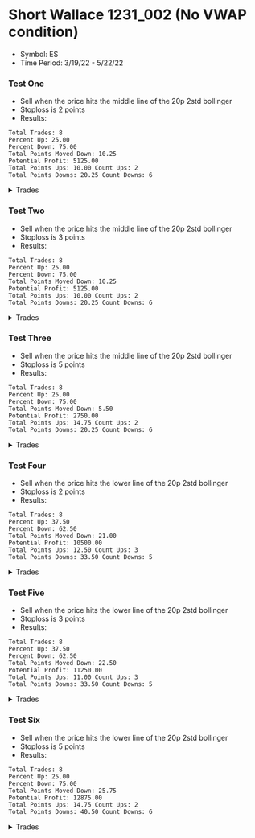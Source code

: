 # Short Wallace 1231_002 (No VWAP condition)

- Symbol: ES
- Time Period: 3/19/22 - 5/22/22

### Test One

- Sell when the price hits the middle line of the 20p 2std bollinger
- Stoploss is 2 points
- Results:

```
Total Trades: 8
Percent Up: 25.00
Percent Down: 75.00
Total Points Moved Down: 10.25
Potential Profit: 5125.00
Total Points Ups: 10.00 Count Ups: 2
Total Points Downs: 20.25 Count Downs: 6
```

<details><summary>Trades</summary>

<code>In: 2022-03-23 11:52:00 Out: 2022-03-23 11:57:00 Total Move Down: 4.75</code> <br />
<code>In: 2022-03-25 11:34:00 Out: 2022-03-25 11:41:00 Total Move Down: 2.25</code> <br />
<code>In: 2022-04-04 11:57:00 Out: 2022-04-04 12:00:00 Total Move Down: 1.00</code> <br />
<code>In: 2022-04-13 10:15:00 Out: 2022-04-13 10:26:00 Total Move Down: 3.00</code> <br />
<code>In: 2022-04-19 12:03:00 Out: 2022-04-19 12:09:00 Total Move Down: -4.75</code> <br />
<code>In: 2022-04-26 10:02:00 Out: 2022-04-26 10:04:00 Total Move Down: 3.00</code> <br />
<code>In: 2022-04-26 11:18:00 Out: 2022-04-26 11:22:00 Total Move Down: -5.25</code> <br />
<code>In: 2022-05-11 11:47:00 Out: 2022-05-11 11:50:00 Total Move Down: 6.25</code> <br />

</details>

### Test Two

- Sell when the price hits the middle line of the 20p 2std bollinger
- Stoploss is 3 points
- Results:

```
Total Trades: 8
Percent Up: 25.00
Percent Down: 75.00
Total Points Moved Down: 10.25
Potential Profit: 5125.00
Total Points Ups: 10.00 Count Ups: 2
Total Points Downs: 20.25 Count Downs: 6
```

<details><summary>Trades</summary>

<code>In: 2022-03-23 11:52:00 Out: 2022-03-23 11:57:00 Total Move Down: 4.75</code> <br />
<code>In: 2022-03-25 11:34:00 Out: 2022-03-25 11:41:00 Total Move Down: 2.25</code> <br />
<code>In: 2022-04-04 11:57:00 Out: 2022-04-04 12:00:00 Total Move Down: 1.00</code> <br />
<code>In: 2022-04-13 10:15:00 Out: 2022-04-13 10:26:00 Total Move Down: 3.00</code> <br />
<code>In: 2022-04-19 12:03:00 Out: 2022-04-19 12:09:00 Total Move Down: -4.75</code> <br />
<code>In: 2022-04-26 10:02:00 Out: 2022-04-26 10:04:00 Total Move Down: 3.00</code> <br />
<code>In: 2022-04-26 11:18:00 Out: 2022-04-26 11:22:00 Total Move Down: -5.25</code> <br />
<code>In: 2022-05-11 11:47:00 Out: 2022-05-11 11:50:00 Total Move Down: 6.25</code> <br />

</details>

### Test Three

- Sell when the price hits the middle line of the 20p 2std bollinger
- Stoploss is 5 points
- Results:

```
Total Trades: 8
Percent Up: 25.00
Percent Down: 75.00
Total Points Moved Down: 5.50
Potential Profit: 2750.00
Total Points Ups: 14.75 Count Ups: 2
Total Points Downs: 20.25 Count Downs: 6
```

<details><summary>Trades</summary>

<code>In: 2022-03-23 11:52:00 Out: 2022-03-23 11:57:00 Total Move Down: 4.75</code> <br />
<code>In: 2022-03-25 11:34:00 Out: 2022-03-25 11:41:00 Total Move Down: 2.25</code> <br />
<code>In: 2022-04-04 11:57:00 Out: 2022-04-04 12:00:00 Total Move Down: 1.00</code> <br />
<code>In: 2022-04-13 10:15:00 Out: 2022-04-13 10:26:00 Total Move Down: 3.00</code> <br />
<code>In: 2022-04-19 12:03:00 Out: 2022-04-19 12:12:00 Total Move Down: -9.50</code> <br />
<code>In: 2022-04-26 10:02:00 Out: 2022-04-26 10:04:00 Total Move Down: 3.00</code> <br />
<code>In: 2022-04-26 11:18:00 Out: 2022-04-26 11:22:00 Total Move Down: -5.25</code> <br />
<code>In: 2022-05-11 11:47:00 Out: 2022-05-11 11:50:00 Total Move Down: 6.25</code> <br />

</details>

### Test Four

- Sell when the price hits the lower line of the 20p 2std bollinger
- Stoploss is 2 points
- Results:

```
Total Trades: 8
Percent Up: 37.50
Percent Down: 62.50
Total Points Moved Down: 21.00
Potential Profit: 10500.00
Total Points Ups: 12.50 Count Ups: 3
Total Points Downs: 33.50 Count Downs: 5
```

<details><summary>Trades</summary>

<code>In: 2022-03-23 11:52:00 Out: 2022-03-23 12:00:00 Total Move Down: 5.25</code> <br />
<code>In: 2022-03-25 11:34:00 Out: 2022-03-25 11:54:00 Total Move Down: -2.50</code> <br />
<code>In: 2022-04-04 11:57:00 Out: 2022-04-04 12:14:00 Total Move Down: 0.25</code> <br />
<code>In: 2022-04-13 10:15:00 Out: 2022-04-13 10:34:00 Total Move Down: 6.00</code> <br />
<code>In: 2022-04-19 12:03:00 Out: 2022-04-19 12:09:00 Total Move Down: -4.75</code> <br />
<code>In: 2022-04-26 10:02:00 Out: 2022-04-26 11:43:00 Total Move Down: 10.75</code> <br />
<code>In: 2022-04-26 11:18:00 Out: 2022-04-26 11:22:00 Total Move Down: -5.25</code> <br />
<code>In: 2022-05-11 11:47:00 Out: 2022-05-11 11:54:00 Total Move Down: 11.25</code> <br />

</details>

### Test Five

- Sell when the price hits the lower line of the 20p 2std bollinger
- Stoploss is 3 points
- Results:

```
Total Trades: 8
Percent Up: 37.50
Percent Down: 62.50
Total Points Moved Down: 22.50
Potential Profit: 11250.00
Total Points Ups: 11.00 Count Ups: 3
Total Points Downs: 33.50 Count Downs: 5
```

<details><summary>Trades</summary>

<code>In: 2022-03-23 11:52:00 Out: 2022-03-23 12:00:00 Total Move Down: 5.25</code> <br />
<code>In: 2022-03-25 11:34:00 Out: 2022-03-25 11:56:00 Total Move Down: -1.00</code> <br />
<code>In: 2022-04-04 11:57:00 Out: 2022-04-04 12:14:00 Total Move Down: 0.25</code> <br />
<code>In: 2022-04-13 10:15:00 Out: 2022-04-13 10:34:00 Total Move Down: 6.00</code> <br />
<code>In: 2022-04-19 12:03:00 Out: 2022-04-19 12:09:00 Total Move Down: -4.75</code> <br />
<code>In: 2022-04-26 10:02:00 Out: 2022-04-26 11:43:00 Total Move Down: 10.75</code> <br />
<code>In: 2022-04-26 11:18:00 Out: 2022-04-26 11:22:00 Total Move Down: -5.25</code> <br />
<code>In: 2022-05-11 11:47:00 Out: 2022-05-11 11:54:00 Total Move Down: 11.25</code> <br />

</details>

### Test Six

- Sell when the price hits the lower line of the 20p 2std bollinger
- Stoploss is 5 points
- Results:

```
Total Trades: 8
Percent Up: 25.00
Percent Down: 75.00
Total Points Moved Down: 25.75
Potential Profit: 12875.00
Total Points Ups: 14.75 Count Ups: 2
Total Points Downs: 40.50 Count Downs: 6
```

<details><summary>Trades</summary>

<code>In: 2022-03-23 11:52:00 Out: 2022-03-23 12:00:00 Total Move Down: 5.25</code> <br />
<code>In: 2022-03-25 11:34:00 Out: 2022-03-25 12:02:00 Total Move Down: 7.00</code> <br />
<code>In: 2022-04-04 11:57:00 Out: 2022-04-04 12:14:00 Total Move Down: 0.25</code> <br />
<code>In: 2022-04-13 10:15:00 Out: 2022-04-13 10:34:00 Total Move Down: 6.00</code> <br />
<code>In: 2022-04-19 12:03:00 Out: 2022-04-19 12:12:00 Total Move Down: -9.50</code> <br />
<code>In: 2022-04-26 10:02:00 Out: 2022-04-26 11:43:00 Total Move Down: 10.75</code> <br />
<code>In: 2022-04-26 11:18:00 Out: 2022-04-26 11:22:00 Total Move Down: -5.25</code> <br />
<code>In: 2022-05-11 11:47:00 Out: 2022-05-11 11:54:00 Total Move Down: 11.25</code> <br />

</details>
